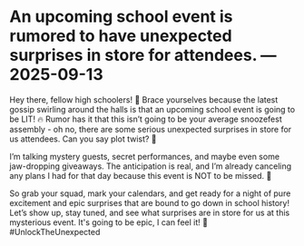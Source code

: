 # An upcoming school event is rumored to have unexpected surprises in store for attendees. — 2025-09-13

Hey there, fellow high schoolers! 🌟 Brace yourselves because the latest gossip swirling around the halls is that an upcoming school event is going to be LIT! 🔥 Rumor has it that this isn’t going to be your average snoozefest assembly - oh no, there are some serious unexpected surprises in store for us attendees. Can you say plot twist? 🤯

I’m talking mystery guests, secret performances, and maybe even some jaw-dropping giveaways. The anticipation is real, and I’m already canceling any plans I had for that day because this event is NOT to be missed. 🙌

So grab your squad, mark your calendars, and get ready for a night of pure excitement and epic surprises that are bound to go down in school history! Let’s show up, stay tuned, and see what surprises are in store for us at this mysterious event. It's going to be epic, I can feel it! 🎉 #UnlockTheUnexpected